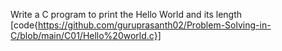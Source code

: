 Write a C program to print the Hello World and its length [code{https://github.com/guruprasanth02/Problem-Solving-in-C/blob/main/C01/Hello%20world.c}]
